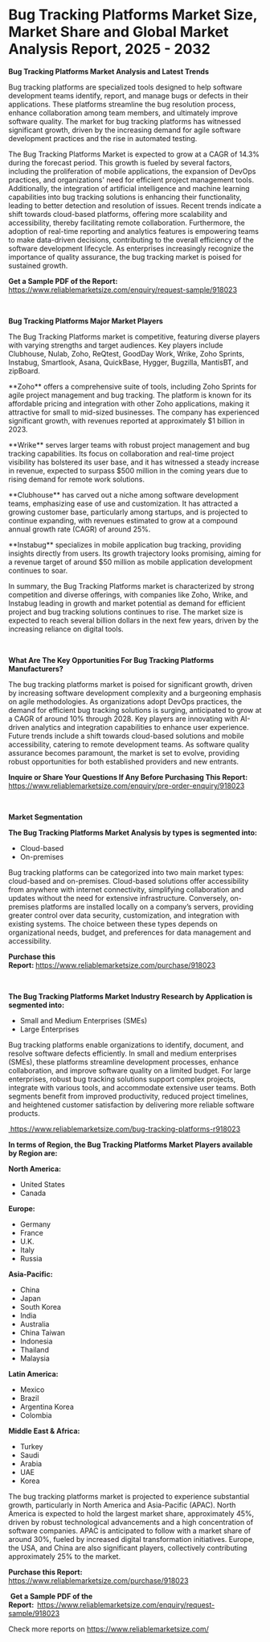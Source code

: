 <p><h1>Bug Tracking Platforms Market Size, Market Share and Global Market Analysis Report, 2025 - 2032</h1></p><p><strong>Bug Tracking Platforms Market Analysis and Latest Trends</strong></p>
<p><p>Bug tracking platforms are specialized tools designed to help software development teams identify, report, and manage bugs or defects in their applications. These platforms streamline the bug resolution process, enhance collaboration among team members, and ultimately improve software quality. The market for bug tracking platforms has witnessed significant growth, driven by the increasing demand for agile software development practices and the rise in automated testing.</p><p>The Bug Tracking Platforms Market is expected to grow at a CAGR of 14.3% during the forecast period. This growth is fueled by several factors, including the proliferation of mobile applications, the expansion of DevOps practices, and organizations' need for efficient project management tools. Additionally, the integration of artificial intelligence and machine learning capabilities into bug tracking solutions is enhancing their functionality, leading to better detection and resolution of issues. Recent trends indicate a shift towards cloud-based platforms, offering more scalability and accessibility, thereby facilitating remote collaboration. Furthermore, the adoption of real-time reporting and analytics features is empowering teams to make data-driven decisions, contributing to the overall efficiency of the software development lifecycle. As enterprises increasingly recognize the importance of quality assurance, the bug tracking market is poised for sustained growth.</p></p>
<p><strong>Get a Sample PDF of the Report:&nbsp;</strong> <a href="https://www.reliablemarketsize.com/enquiry/request-sample/918023?utm_campaign=2453&utm_medium=2&utm_source=Github&utm_content=ia&utm_term=07032025&utm_id=bug-tracking-platforms">https://www.reliablemarketsize.com/enquiry/request-sample/918023</a></p>
<p>&nbsp;</p>
<p><strong>Bug Tracking Platforms Major Market Players</strong></p>
<p><p>The Bug Tracking Platforms market is competitive, featuring diverse players with varying strengths and target audiences. Key players include Clubhouse, Nulab, Zoho, ReQtest, GoodDay Work, Wrike, Zoho Sprints, Instabug, Smartlook, Asana, QuickBase, Hygger, Bugzilla, MantisBT, and zipBoard.</p><p>**Zoho** offers a comprehensive suite of tools, including Zoho Sprints for agile project management and bug tracking. The platform is known for its affordable pricing and integration with other Zoho applications, making it attractive for small to mid-sized businesses. The company has experienced significant growth, with revenues reported at approximately $1 billion in 2023.</p><p>**Wrike** serves larger teams with robust project management and bug tracking capabilities. Its focus on collaboration and real-time project visibility has bolstered its user base, and it has witnessed a steady increase in revenue, expected to surpass $500 million in the coming years due to rising demand for remote work solutions.</p><p>**Clubhouse** has carved out a niche among software development teams, emphasizing ease of use and customization. It has attracted a growing customer base, particularly among startups, and is projected to continue expanding, with revenues estimated to grow at a compound annual growth rate (CAGR) of around 25%.</p><p>**Instabug** specializes in mobile application bug tracking, providing insights directly from users. Its growth trajectory looks promising, aiming for a revenue target of around $50 million as mobile application development continues to soar.</p><p>In summary, the Bug Tracking Platforms market is characterized by strong competition and diverse offerings, with companies like Zoho, Wrike, and Instabug leading in growth and market potential as demand for efficient project and bug tracking solutions continues to rise. The market size is expected to reach several billion dollars in the next few years, driven by the increasing reliance on digital tools.</p></p>
<p>&nbsp;</p>
<p><strong>What Are The Key Opportunities For Bug Tracking Platforms Manufacturers?</strong></p>
<p><p>The bug tracking platforms market is poised for significant growth, driven by increasing software development complexity and a burgeoning emphasis on agile methodologies. As organizations adopt DevOps practices, the demand for efficient bug tracking solutions is surging, anticipated to grow at a CAGR of around 10% through 2028. Key players are innovating with AI-driven analytics and integration capabilities to enhance user experience. Future trends include a shift towards cloud-based solutions and mobile accessibility, catering to remote development teams. As software quality assurance becomes paramount, the market is set to evolve, providing robust opportunities for both established providers and new entrants.</p></p>
<p><strong>Inquire or Share Your Questions If Any Before Purchasing This Report:</strong> <a href="https://www.reliablemarketsize.com/enquiry/pre-order-enquiry/918023?utm_campaign=2453&utm_medium=2&utm_source=Github&utm_content=ia&utm_term=07032025&utm_id=bug-tracking-platforms">https://www.reliablemarketsize.com/enquiry/pre-order-enquiry/918023</a></p>
<p>&nbsp;</p>
<p><strong>Market Segmentation</strong></p>
<p><strong>The Bug Tracking Platforms Market Analysis by types is segmented into:</strong></p>
<p><ul><li>Cloud-based</li><li>On-premises</li></ul></p>
<p><p>Bug tracking platforms can be categorized into two main market types: cloud-based and on-premises. Cloud-based solutions offer accessibility from anywhere with internet connectivity, simplifying collaboration and updates without the need for extensive infrastructure. Conversely, on-premises platforms are installed locally on a company’s servers, providing greater control over data security, customization, and integration with existing systems. The choice between these types depends on organizational needs, budget, and preferences for data management and accessibility.</p></p>
<p><strong>Purchase this Report:&nbsp;</strong><a href="https://www.reliablemarketsize.com/purchase/918023?utm_campaign=2453&utm_medium=2&utm_source=Github&utm_content=ia&utm_term=07032025&utm_id=bug-tracking-platforms">https://www.reliablemarketsize.com/purchase/918023</a></p>
<p>&nbsp;</p>
<p><strong>The Bug Tracking Platforms Market Industry Research by Application is segmented into:</strong></p>
<p><ul><li>Small and Medium Enterprises (SMEs)</li><li>Large Enterprises</li></ul></p>
<p><p>Bug tracking platforms enable organizations to identify, document, and resolve software defects efficiently. In small and medium enterprises (SMEs), these platforms streamline development processes, enhance collaboration, and improve software quality on a limited budget. For large enterprises, robust bug tracking solutions support complex projects, integrate with various tools, and accommodate extensive user teams. Both segments benefit from improved productivity, reduced project timelines, and heightened customer satisfaction by delivering more reliable software products.</p></p>
<p><a href="https://www.reliablemarketsize.com/bug-tracking-platforms-r918023?utm_campaign=2453&utm_medium=2&utm_source=Github&utm_content=ia&utm_term=07032025&utm_id=bug-tracking-platforms">&nbsp;https://www.reliablemarketsize.com/bug-tracking-platforms-r918023</a></p>
<p><strong>In terms of Region, the Bug Tracking Platforms Market Players available by Region are:</strong></p>
<p>
    <p> <strong> North America: </strong>
        <ul>
            <li>United States</li>
            <li>Canada</li>
        </ul>
        </p> 
    <p> <strong> Europe: </strong>
        <ul>
            <li>Germany</li>
            <li>France</li>
            <li>U.K.</li>
            <li>Italy</li>
            <li>Russia</li>
        </ul>
        </p> 
    <p> <strong> Asia-Pacific: </strong>
        <ul>
            <li>China</li>
            <li>Japan</li>
            <li>South Korea</li>
            <li>India</li>
            <li>Australia</li>
            <li>China Taiwan</li>
            <li>Indonesia</li>
            <li>Thailand</li>
            <li>Malaysia</li>
        </ul>
        </p> 
    <p> <strong> Latin America: </strong>
        <ul>
            <li>Mexico</li>
            <li>Brazil</li>
            <li>Argentina Korea</li>
            <li>Colombia</li>
        </ul>
        </p> 
    <p> <strong> Middle East & Africa: </strong>
        <ul>
            <li>Turkey</li>
            <li>Saudi</li>
            <li>Arabia</li>
            <li>UAE</li>
            <li>Korea</li>
        </ul>
    </p>
    </p>
<p><p>The bug tracking platforms market is projected to experience substantial growth, particularly in North America and Asia-Pacific (APAC). North America is expected to hold the largest market share, approximately 45%, driven by robust technological advancements and a high concentration of software companies. APAC is anticipated to follow with a market share of around 30%, fueled by increased digital transformation initiatives. Europe, the USA, and China are also significant players, collectively contributing approximately 25% to the market.</p></p>
<p><strong>Purchase this Report: </strong><a href="https://www.reliablemarketsize.com/purchase/918023?utm_campaign=2453&utm_medium=2&utm_source=Github&utm_content=ia&utm_term=07032025&utm_id=bug-tracking-platforms">https://www.reliablemarketsize.com/purchase/918023</a></p>
<p>&nbsp;<strong>Get a Sample PDF of the Report:&nbsp;&nbsp;</strong><a href="https://www.reliablemarketsize.com/enquiry/request-sample/918023?utm_campaign=2453&utm_medium=2&utm_source=Github&utm_content=ia&utm_term=07032025&utm_id=bug-tracking-platforms">https://www.reliablemarketsize.com/enquiry/request-sample/918023</a></p>
<p><strong></strong></p>
<p>Check more reports on <a href="https://www.reliablemarketsize.com/?utm_campaign=2453&utm_medium=2&utm_source=Github&utm_content=ia&utm_term=07032025&utm_id=bug-tracking-platforms">https://www.reliablemarketsize.com/</a></p>